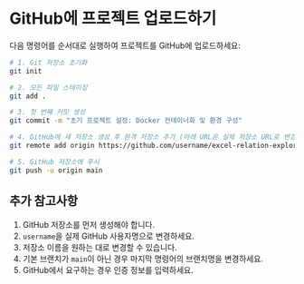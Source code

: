 # GitHub에 프로젝트 업로드하기

다음 명령어를 순서대로 실행하여 프로젝트를 GitHub에 업로드하세요:

```bash
# 1. Git 저장소 초기화
git init

# 2. 모든 파일 스테이징
git add .

# 3. 첫 번째 커밋 생성
git commit -m "초기 프로젝트 설정: Docker 컨테이너화 및 환경 구성"

# 4. GitHub에 새 저장소 생성 후 원격 저장소 추가 (아래 URL은 실제 저장소 URL로 변경 필요)
git remote add origin https://github.com/username/excel-relation-explorer.git

# 5. GitHub 저장소에 푸시
git push -u origin main
```

## 추가 참고사항

1. GitHub 저장소를 먼저 생성해야 합니다.
2. `username`을 실제 GitHub 사용자명으로 변경하세요.
3. 저장소 이름을 원하는 대로 변경할 수 있습니다.
4. 기본 브랜치가 `main`이 아닌 경우 마지막 명령어의 브랜치명을 변경하세요.
5. GitHub에서 요구하는 경우 인증 정보를 입력하세요. 